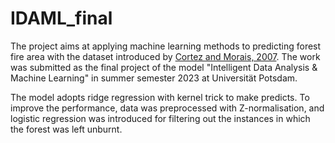 # IDAML_final

 The project aims at applying machine learning methods to predicting forest fire area with the dataset introduced by [Cortez and Morais, 2007](https://repositorium.sdum.uminho.pt/handle/1822/8039). The work was submitted as the final project of the model "Intelligent Data Analysis & Machine Learning" in summer semester 2023 at Universität Potsdam.

 The model adopts ridge regression with kernel trick to make predicts. To improve the performance, data was preprocessed with Z-normalisation, and logistic regression was introduced for filtering out the instances in which the forest was left unburnt.